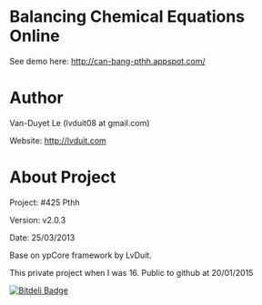 # Balancing Chemical Equations Online
See demo here: http://can-bang-pthh.appspot.com/

# Author 
Van-Duyet Le (lvduit08 at gmail.com)

Website: http://lvduit.com

# About Project
Project: #425 Pthh

Version: v2.0.3

Date: 25/03/2013

Base on ypCore framework by LvDuit. 

This private project when I was 16. Public to github at 20/01/2015


[![Bitdeli Badge](https://d2weczhvl823v0.cloudfront.net/duyetdev/balancing-chemical-equations-online-balancer/trend.png)](https://bitdeli.com/free "Bitdeli Badge")

